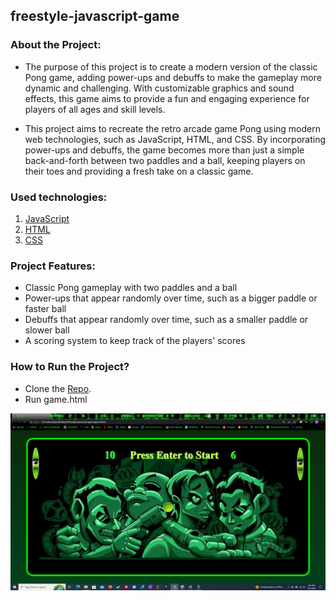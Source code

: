 ## freestyle-javascript-game

### About the Project:

- The purpose of this project is to create a modern version of the classic Pong game, adding power-ups and debuffs to make the gameplay more dynamic and challenging. With customizable graphics and sound effects, this game aims to provide a fun and engaging experience for players of all ages and skill levels.

- This project aims to recreate the retro arcade game Pong using modern web technologies, such as JavaScript, HTML, and CSS. By incorporating power-ups and debuffs, the game becomes more than just a simple back-and-forth between two paddles and a ball, keeping players on their toes and providing a fresh take on a classic game.

### Used technologies:
1. [JavaScript](https://en.wikipedia.org/wiki/JavaScript)
2. [HTML](https://en.wikipedia.org/wiki/HTML)
3. [CSS](https://en.wikipedia.org/wiki/CSS)

### Project Features:
- Classic Pong gameplay with two paddles and a ball
- Power-ups that appear randomly over time, such as a bigger paddle or faster ball
- Debuffs that appear randomly over time, such as a smaller paddle or slower ball
- A scoring system to keep track of the players' scores

### How to Run the Project?
- Clone the [Repo](https://github.com/CodecoolGlobal/freestyle-javascript-game.git).
- Run game.html

![printScreen](printScreen.jpg)